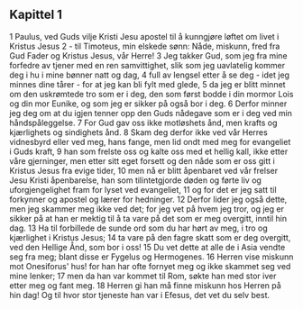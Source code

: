 ## Kapittel 1

1 Paulus, ved Guds vilje Kristi Jesu apostel til å kunngjøre løftet om livet i Kristus Jesus
2 - til Timoteus, min elskede sønn: Nåde, miskunn, fred fra Gud Fader og Kristus Jesus, vår Herre!
3 Jeg takker Gud, som jeg fra mine forfedre av tjener med en ren samvittighet, slik som jeg uavlatelig kommer deg i hu i mine bønner natt og dag,
4 full av lengsel etter å se deg - idet jeg minnes dine tårer - for at jeg kan bli fylt med glede,
5 da jeg er blitt minnet om den uskrømtede tro som er i deg, den som først bodde i din mormor Lois og din mor Eunike, og som jeg er sikker på også bor i deg.
6 Derfor minner jeg deg om at du igjen tenner opp den Guds nådegave som er i deg ved min håndspåleggelse.
7 For Gud gav oss ikke motløshets ånd, men krafts og kjærlighets og sindighets ånd.
8 Skam deg derfor ikke ved vår Herres vidnesbyrd eller ved meg, hans fange, men lid ondt med meg for evangeliet i Guds kraft,
9 han som frelste oss og kalte oss med et hellig kall, ikke etter våre gjerninger, men etter sitt eget forsett og den nåde som er oss gitt i Kristus Jesus fra evige tider,
10 men nå er blitt åpenbaret ved vår frelser Jesu Kristi åpenbarelse, han som tilintetgjorde døden og førte liv og uforgjengelighet fram for lyset ved evangeliet,
11 og for det er jeg satt til forkynner og apostel og lærer for hedninger.
12 Derfor lider jeg også dette, men jeg skammer meg ikke ved det; for jeg vet på hvem jeg tror, og jeg er sikker på at han er mektig til å ta vare på det som er meg overgitt, inntil hin dag.
13 Ha til forbillede de sunde ord som du har hørt av meg, i tro og kjærlighet i Kristus Jesus;
14 ta vare på den fagre skatt som er deg overgitt, ved den Hellige Ånd, som bor i oss!
15 Du vet dette at alle de i Asia vendte seg fra meg; blant disse er Fygelus og Hermogenes.
16 Herren vise miskunn mot Onesiforus' hus! for han har ofte fornyet meg og ikke skammet seg ved mine lenker;
17 men da han var kommet til Rom, søkte han med stor iver etter meg og fant meg.
18 Herren gi han må finne miskunn hos Herren på hin dag! Og til hvor stor tjeneste han var i Efesus, det vet du selv best.

